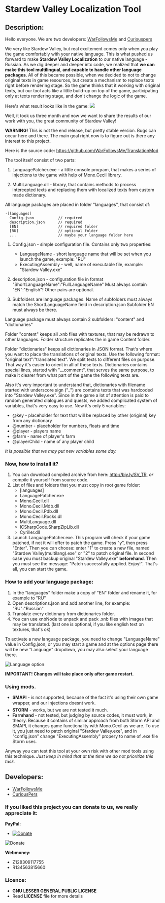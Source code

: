 # Stardew Valley Localization Tool

## Description:

Hello everyone. We are two developers: [WarFollowsMe](https://github.com/WarFollowsMe) and [Curiouspers](https://github.com/curiouspers)

We very like Stardew Valley, but real excitement comes only when you play the game comfortably with your native language.
This is what pushed us forward to make **Stardew Valley Localization** to our native language - Russian. As we dig deeper and deeper into code, we realized that **we can make this tool multilingual, and capable to handle other language packages**.
All of this became possible, when we decided to not to change original texts in game resources, but create a mechanism to replace texts right before rendering stage. So the game thinks that it working with original texts, but our tool acts like a little build-up on top of the game, participating only at texts rendering stage, and don't change the logic of the game. 

Here's what result looks like in the game:
![](http://take.ms/uoh8p)

Well, it took us three month and now we want to share the results of our work with you, the great community of Stardew Valley!

**WARNING!** This is not the end release, but pretty stable version. Bugs can occur here and there. The main goal right now is to figure out is there any interest to this project.

Here is the source code: https://github.com/WarFollowsMe/TranslationMod

The tool itself consist of two parts:
1. LanguagePatcher.exe - a little console program, that makes a series of injections to the game with help of Mono.Cecil library.

2. MultiLanguage.dll - library, that contains methods to process intercepted texts and replacing them with localized texts from custom made dictionary.

All language packages are placed in folder "languages", that consist of:

    -[languages]
      Config.json           // required 
	  description.json      // required
	  [EN]                  // required folder
	  [RU]             	    // optional folder
	  ...		            // maybe your language folder here

1. Config.json - simple configuration file. Contains only two properties:
	- LanguageName - short language name that will be set when you launch the game, example: "RU"
	- ExecutingAssembly - well, name of executable file, example: "Stardew Valley.exe"


2. description.json - configuration file in format "ShortLanguageName":"FullLanguageName"
Must always contain "EN":"English"! Other pairs are optional.

3. Subfolders are language packages. Name of subfolders must always match the ShortLanguageName field in description.json
Subfolder EN must always be there.

Language package must always contain 2 subfolders: "content" and "dictionaries"

Folder "content" keeps all .xnb files with textures, that may be redrawn to other languages. 
Folder structure replicates the in game Content folder.

Folder "dictionaries" keeps all dictionaries in JSON format. That's where you want to place the translations of original texts. Use the following format: "original text":"translated text". 
We split texts to different files on purpose. That way it's easier to orient in all of these texts. 
Dictionaries contains special lines, started with "__comment", that serves the same purpose, to make it clearer from what part of the game the following texts are. 

Also it's very important to understand that, dictionaries with filename started with underscore sign ("_") are contains texts that was hardcoded into "Stardew Valley.exe".
Since in the game a lot of attention is paid to random generated dialogues and quests, we added complicated system of variables, that's very easy to use. 
Now it's only 5 variables:

* @key - placeholder for text that will be replaced by other (original) key from any dictionary
* @number - placeholder for numbers, floats and time
* @player - players name
* @farm - name of player's farm
* @playerChild - name of any player child

*It is possible that we may put new variables some day.*

### Now, how to install it? 

1. You can download compiled archive from here: http://biy.ly/SV_TR, *or* compile it yourself from source code.
2. List of files and folders that you must copy in root game folder:
	- [languages]
	- LanguagePatcher.exe
	- Mono.Cecil.dll
	- Mono.Cecil.Mdb.dll
	- Mono.Cecil.Pdb.dll
	- Mono.Cecil.Rocks.dll
	- MultiLanguage.dll
	- ICSharpCode.SharpZipLib.dll
	- Cyriller.dll
3. Launch LanguagePatcher.exe. This program will check if your game patched, if not it will offer to patch the game. Press "y", then press "Enter".
Then you can choose: enter "1" to create a new file, named "Stardew Valley(multilang).exe" or "2" to patch original file. In second case you must backup original "Stardew Valley.exe" **beforehand**.
Then you must see the message: "Patch successfully applied. Enjoy!".
That's all, you can start the game.


### How to add your language package:
1. In the "languages" folder make a copy of "EN" folder and rename it, for example to "RU"
2. Open descriptions.json and add another line, for example: "RU":"Russian"
3. Translate every dictionary from dictionaries folder.
4. You can use xnbNode to unpack and pack .xnb files with images that may be translated. 
(last one is optional, if you like english text on textures, that's ok)

To activate a new language package, you need to change "LanguageName" value in Config.json, or you may start a game and at the options page there will be new "Language" dropdown, you may also select your language there. 


![Language option](https://monosnap.com/file/TtKeEllUUUvBrlHqs6gNDmGVyrBeD0.png)

**IMPORTANT! Changes will take place only after game restart.**

### Using mods. 
* **SMAPI** - is not supported, because of the fact it's using their own game wrapper, and our injections doesnt work.
* **STORM** - works, but we are not tested it much. 
* **Farmhand** - not tested, but judging by source codes, it must work, in theory. Because it contains of similar approach from both Storm API and SMAPI, it changes game functionality with Mono.Cecil as we are. To use it, you just need to patch original "Stardew Valley.exe", and in "config.json" change "ExecutingAssembly" propery to name of .exe file Storm uses. 

Anyway you can test this tool at your own risk with other mod tools using this technique.
*Just keep in mind that at the time we do not prioritize this task.*


## Developers: 
* [WarFollowsMe](https://github.com/WarFollowsMe)
* [CuriousPers](https://github.com/curiouspers)


### If you liked this project you can donate to us, we really appreciate it:

**PayPal:**
* [![Donate](https://www.paypalobjects.com/en_US/i/btn/btn_donateCC_LG.gif)](https://www.paypal.com/cgi-bin/webscr?cmd=_s-xclick&hosted_button_id=VN9VEYTE6LUNG)

![Donate](https://www.webmoney.ru/img/new/logo-wm.png)

**Webmoney:**
* Z128309117755
* R134563815660


### Licence: 
* **GNU LESSER GENERAL PUBLIC LICENSE**
* Read **LICENSE** file for more details